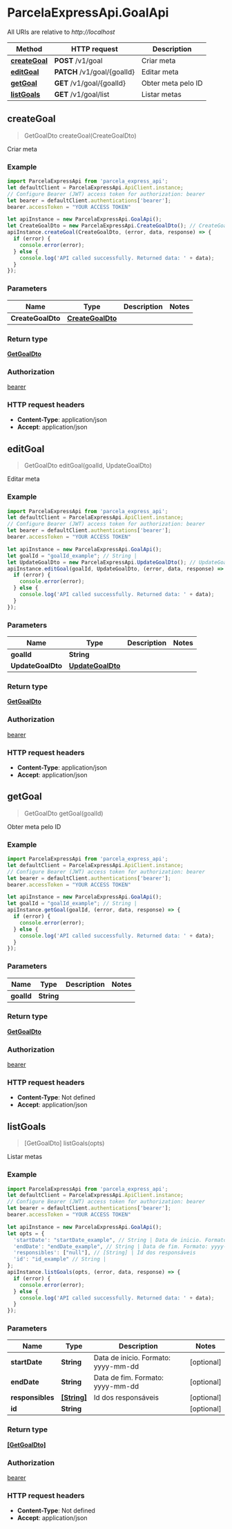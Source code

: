 # ParcelaExpressApi.GoalApi

All URIs are relative to *http://localhost*

Method | HTTP request | Description
------------- | ------------- | -------------
[**createGoal**](GoalApi.md#createGoal) | **POST** /v1/goal | Criar meta
[**editGoal**](GoalApi.md#editGoal) | **PATCH** /v1/goal/{goalId} | Editar meta
[**getGoal**](GoalApi.md#getGoal) | **GET** /v1/goal/{goalId} | Obter meta pelo ID
[**listGoals**](GoalApi.md#listGoals) | **GET** /v1/goal/list | Listar metas



## createGoal

> GetGoalDto createGoal(CreateGoalDto)

Criar meta

### Example

```javascript
import ParcelaExpressApi from 'parcela_express_api';
let defaultClient = ParcelaExpressApi.ApiClient.instance;
// Configure Bearer (JWT) access token for authorization: bearer
let bearer = defaultClient.authentications['bearer'];
bearer.accessToken = "YOUR ACCESS TOKEN"

let apiInstance = new ParcelaExpressApi.GoalApi();
let CreateGoalDto = new ParcelaExpressApi.CreateGoalDto(); // CreateGoalDto | 
apiInstance.createGoal(CreateGoalDto, (error, data, response) => {
  if (error) {
    console.error(error);
  } else {
    console.log('API called successfully. Returned data: ' + data);
  }
});
```

### Parameters


Name | Type | Description  | Notes
------------- | ------------- | ------------- | -------------
 **CreateGoalDto** | [**CreateGoalDto**](CreateGoalDto.md)|  | 

### Return type

[**GetGoalDto**](GetGoalDto.md)

### Authorization

[bearer](../README.md#bearer)

### HTTP request headers

- **Content-Type**: application/json
- **Accept**: application/json


## editGoal

> GetGoalDto editGoal(goalId, UpdateGoalDto)

Editar meta

### Example

```javascript
import ParcelaExpressApi from 'parcela_express_api';
let defaultClient = ParcelaExpressApi.ApiClient.instance;
// Configure Bearer (JWT) access token for authorization: bearer
let bearer = defaultClient.authentications['bearer'];
bearer.accessToken = "YOUR ACCESS TOKEN"

let apiInstance = new ParcelaExpressApi.GoalApi();
let goalId = "goalId_example"; // String | 
let UpdateGoalDto = new ParcelaExpressApi.UpdateGoalDto(); // UpdateGoalDto | 
apiInstance.editGoal(goalId, UpdateGoalDto, (error, data, response) => {
  if (error) {
    console.error(error);
  } else {
    console.log('API called successfully. Returned data: ' + data);
  }
});
```

### Parameters


Name | Type | Description  | Notes
------------- | ------------- | ------------- | -------------
 **goalId** | **String**|  | 
 **UpdateGoalDto** | [**UpdateGoalDto**](UpdateGoalDto.md)|  | 

### Return type

[**GetGoalDto**](GetGoalDto.md)

### Authorization

[bearer](../README.md#bearer)

### HTTP request headers

- **Content-Type**: application/json
- **Accept**: application/json


## getGoal

> GetGoalDto getGoal(goalId)

Obter meta pelo ID

### Example

```javascript
import ParcelaExpressApi from 'parcela_express_api';
let defaultClient = ParcelaExpressApi.ApiClient.instance;
// Configure Bearer (JWT) access token for authorization: bearer
let bearer = defaultClient.authentications['bearer'];
bearer.accessToken = "YOUR ACCESS TOKEN"

let apiInstance = new ParcelaExpressApi.GoalApi();
let goalId = "goalId_example"; // String | 
apiInstance.getGoal(goalId, (error, data, response) => {
  if (error) {
    console.error(error);
  } else {
    console.log('API called successfully. Returned data: ' + data);
  }
});
```

### Parameters


Name | Type | Description  | Notes
------------- | ------------- | ------------- | -------------
 **goalId** | **String**|  | 

### Return type

[**GetGoalDto**](GetGoalDto.md)

### Authorization

[bearer](../README.md#bearer)

### HTTP request headers

- **Content-Type**: Not defined
- **Accept**: application/json


## listGoals

> [GetGoalDto] listGoals(opts)

Listar metas

### Example

```javascript
import ParcelaExpressApi from 'parcela_express_api';
let defaultClient = ParcelaExpressApi.ApiClient.instance;
// Configure Bearer (JWT) access token for authorization: bearer
let bearer = defaultClient.authentications['bearer'];
bearer.accessToken = "YOUR ACCESS TOKEN"

let apiInstance = new ParcelaExpressApi.GoalApi();
let opts = {
  'startDate': "startDate_example", // String | Data de inicio. Formato: yyyy-mm-dd
  'endDate': "endDate_example", // String | Data de fim. Formato: yyyy-mm-dd
  'responsibles': ["null"], // [String] | Id dos responsáveis
  'id': "id_example" // String | 
};
apiInstance.listGoals(opts, (error, data, response) => {
  if (error) {
    console.error(error);
  } else {
    console.log('API called successfully. Returned data: ' + data);
  }
});
```

### Parameters


Name | Type | Description  | Notes
------------- | ------------- | ------------- | -------------
 **startDate** | **String**| Data de inicio. Formato: yyyy-mm-dd | [optional] 
 **endDate** | **String**| Data de fim. Formato: yyyy-mm-dd | [optional] 
 **responsibles** | [**[String]**](String.md)| Id dos responsáveis | [optional] 
 **id** | **String**|  | [optional] 

### Return type

[**[GetGoalDto]**](GetGoalDto.md)

### Authorization

[bearer](../README.md#bearer)

### HTTP request headers

- **Content-Type**: Not defined
- **Accept**: application/json

